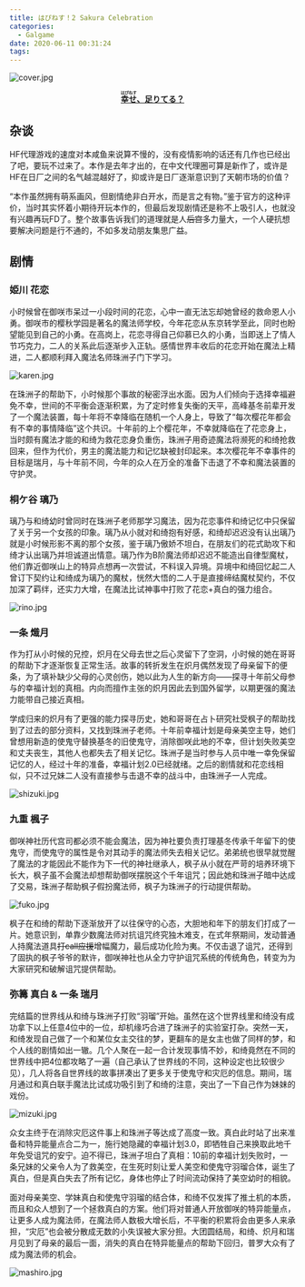 ```yaml
---
title: ‎はぴねす！2 Sakura Celebration
categories:
  - Galgame
date: 2020-06-11 00:31:24
tags:
---
```



![cover.jpg](https://zcoaolas.imfast.io/blog_data/happiness2/cover.jpg)
<!-- more -->
**<center>[<ruby>幸せ<rt>はぴねす</rt></ruby>、足りてる？](https://hikarifield.co.jp/happiness2/)</center>**

## 杂谈

HF代理游戏的速度对本咸鱼来说算不慢的，没有疫情影响的话还有几作也已经出了吧，要玩不过来了。本作是去年才出的，在中文代理圈可算是新作了，或许是HF在日厂之间的名气越混越好了，抑或许是日厂逐渐意识到了天朝市场的价值？

“本作虽然拥有萌系画风，但剧情绝非白开水，而是言之有物。”鉴于官方的这种评价，当时其实怀着小期待开玩本作的，但最后发现剧情还是称不上吸引人，也就没有兴趣再玩FD了。整个故事告诉我们的道理就是人~~后宫~~多力量大，一个人硬抗想要解决问题是行不通的，不如多发动朋友集思广益。

## 剧情

### 姫川 花恋

小时候曾在御咲市呆过一小段时间的花恋，心中一直无法忘却她曾经的救命恩人小勇。御咲市的樱秋学园是著名的魔法师学校，今年花恋从东京转学至此，同时也盼望能见到自己的小勇。在高岗上，花恋寻得自己仰慕已久的小勇，当即送上了情人节巧克力，二人的关系此后逐渐步入正轨。感情世界丰收后的花恋开始在魔法上精进，二人都顺利拜入魔法名师珠洲子门下学习。

![karen.jpg](https://zcoaolas.imfast.io/blog_data/happiness2/karen.jpg)

在珠洲子的帮助下，小时候那个事故的秘密浮出水面。因为人们倾向于选择幸福避免不幸，世间的不平衡会逐渐积累，为了定时修复失衡的天平，高峰基冬前辈开发了一个魔法装置，每十年将不幸降临在随机一个人身上，导致了“每次樱花年都会有不幸的事情降临”这个共识。十年前的上个樱花年，不幸就降临在了花恋身上，当时颇有魔法才能的和绮为救花恋身负重伤，珠洲子用奇迹魔法将濒死的和绮抢救回来，但作为代价，男主的魔法能力和记忆缺被封印起来。本次樱花年不幸事件的目标是瑞月，与十年前不同，今年的众人在万全的准备下击退了不幸和魔法装置的守护灵。

### 桐ケ谷 璃乃

璃乃与和绮幼时曾同时在珠洲子老师那学习魔法，因为花恋事件和绮记忆中只保留了关于另一个女孩的印象。璃乃从小就对和绮抱有好感，和绮却迟迟没有认出璃乃就是小时候形影不离的那个女孩，鉴于璃乃傲娇不坦白，在朋友们的花式助攻下和绮才认出璃乃并坦诚道出情意。璃乃作为B阶魔法师却迟迟不能造出自律型魔杖，他们靠近御咲山上的特异点想再一次尝试，不料误入异境。异境中和绮回忆起二人曾订下契约让和绮成为璃乃的魔杖，恍然大悟的二人于是直接缔结魔杖契约，不仅加深了羁绊，还实力大增，在魔法比试神事中打败了花恋+真白的强力组合。

![rino.jpg](https://zcoaolas.imfast.io/blog_data/happiness2/rino.jpg)

### 一条 熾月

作为打从小时候的兄控，炽月在父母去世之后心灵留下了空洞，小时候的她在哥哥的帮助下才逐渐恢复正常生活。故事的转折发生在炽月偶然发现了母亲留下的便条，为了填补缺少父母的心灵创伤，她以此为人生的新方向——探寻十年前父母参与的幸福计划的真相。内向而擅作主张的炽月因此去到国外留学，以期更强的魔法力能带自己接近真相。

学成归来的炽月有了更强的能力探寻历史，她和哥哥在占卜研究社受枫子的帮助找到了过去的部分资料，又找到珠洲子老师。十年前幸福计划是母亲美空主导，她们曾想用新造的使鬼守替换基冬的旧使鬼守，消除御咲此地的不幸，但计划失败美空和丈夫丧生，其他人也都失去了相关记忆。珠洲子是当时参与人员中唯一幸免保留记忆的人，经过十年的准备，幸福计划2.0已经就绪。之后的剧情就和花恋线相似，只不过兄妹二人没有直接参与击退不幸的战斗中，由珠洲子一人完成。

![shizuki.jpg](https://zcoaolas.imfast.io/blog_data/happiness2/shizuki.jpg)

### 九重 楓子

御咲神社历代宫司都必须不能会魔法，因为神社要负责打理基冬传承千年留下的使鬼守，而使鬼守的属性是令对其动手的魔法师失去相关记忆。弟弟统也很早就觉醒了魔法的才能因此不能作为下一代的神社继承人，枫子从小就在严苛的培养环境下长大，枫子虽不会魔法却想帮助御咲摆脱这个千年诅咒；因此她和珠洲子暗中达成了交易，珠洲子帮助枫子假扮魔法师，枫子为珠洲子的行动提供帮助。

![fuko.jpg](https://zcoaolas.imfast.io/blog_data/happiness2/fuko.jpg)

枫子在和绮的帮助下逐渐放开了以往保守的心态，大胆地和年下的朋友们打成了一片。她意识到，单靠少数魔法师对抗诅咒终究独木难支，在式年祭期间，发动普通人持魔法道具~~打call应援~~增幅魔力，最后成功化险为夷。不仅击退了诅咒，还得到了固执的枫子爷爷的默许，御咲神社也从全力守护诅咒系统的传统角色，转变为为大家研究和破解诅咒提供帮助。

### 弥篝 真白 & 一条 瑞月

完结篇的世界线从和绮与珠洲子打败“羽瑠”开始。虽然在这个世界线里和绮没有成功拿下以上任意4位中的一位，却机缘巧合进了珠洲子的实验室打杂。突然一天，和绮发现自己做了一个和某位女主交往的梦，更翻车的是女主也做了同样的梦，和个人线的剧情如出一辙。几个人聚在一起一合计发现事情不妙，和绮竟然在不同的世界线中把4位都攻略了一遍（自己承认了世界线的不同，这种设定也比较很少见），几人将各自世界线的故事拼凑出了更多关于使鬼守和灾厄的信息。期间，瑞月通过和真白联手魔法比试成功吸引到了和绮的注意，突出了一下自己作为妹妹的戏份。

![mizuki.jpg](https://zcoaolas.imfast.io/blog_data/happiness2/mizuki.jpg)

众女主终于在消除灾厄这件事上和珠洲子等达成了高度一致。真白此时站了出来准备和特异能量点合二为一，施行她隐藏的幸福计划3.0，即牺牲自己来换取此地千年免受诅咒的安宁。迫不得已，珠洲子坦白了真相：10前的幸福计划失败时，一条兄妹的父亲令人为了救美空，在生死时刻让爱人美空和使鬼守羽瑠合体，诞生了真白，但是真白失去了所有记忆，身体也停止了时间流动保持了美空幼时的相貌。

面对母亲美空、学妹真白和使鬼守羽瑠的结合体，和绮不仅发挥了推土机的本质，而且和众人想到了一个拯救真白的方案。他们将对普通人开放御咲的特异能量点，让更多人成为魔法师，在魔法师人数极大增长后，不平衡的积累将会由更多人来承担，“灾厄”也会被分散成无数的小失误被大家分担。大团圆结局，和绮、炽月和瑞月见到了母亲的最后一面，消失的真白在特异能量点的帮助下回归，普罗大众有了成为魔法师的机会。

![mashiro.jpg](https://zcoaolas.imfast.io/blog_data/happiness2/mashiro.jpg)